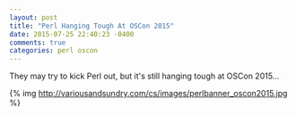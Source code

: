 ```yaml
---
layout: post
title: "Perl Hanging Tough At OSCon 2015"
date: 2015-07-25 22:40:23 -0400
comments: true
categories: perl oscon
---
```


They may try to kick Perl out, but it's still hanging tough at OSCon 2015...

{% img http://variousandsundry.com/cs/images/perlbanner_oscon2015.jpg %}
